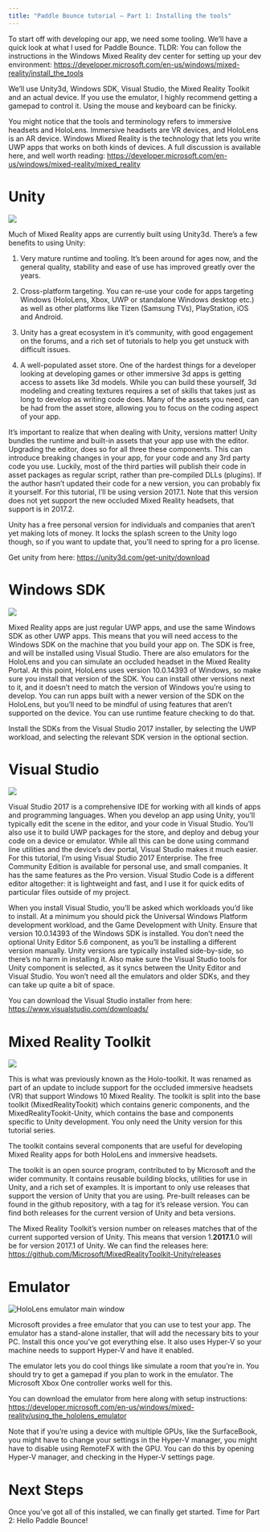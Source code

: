 ```yaml
---
title: "Paddle Bounce tutorial – Part 1: Installing the tools"
---
```


To start off with developing our app, we need some tooling. We’ll have a quick
look at what I used for Paddle Bounce. TLDR: You can follow the instructions in
the Windows Mixed Reality dev center for setting up your dev environment:
<https://developer.microsoft.com/en-us/windows/mixed-reality/install_the_tools>

We’ll use Unity3d, Windows SDK, Visual Studio, the Mixed Reality Toolkit and an
actual device. If you use the emulator, I highly recommend getting a gamepad to
control it. Using the mouse and keyboard can be finicky.

You might notice that the tools and terminology refers to immersive headsets and
HoloLens. Immersive headsets are VR devices, and HoloLens is an AR device.
Windows Mixed Reality is the technology that lets you write UWP apps that works
on both kinds of devices. A full discussion is available here, and well worth
reading:
<https://developer.microsoft.com/en-us/windows/mixed-reality/mixed_reality>

Unity
=====

![](media/f17486a18d5c7f5f7d05f6f460a04721.png)

Much of Mixed Reality apps are currently built using Unity3d. There’s a few
benefits to using Unity:

1.  Very mature runtime and tooling. It’s been around for ages now, and the
    general quality, stability and ease of use has improved greatly over the
    years.

2.  Cross-platform targeting. You can re-use your code for apps targeting
    Windows (HoloLens, Xbox, UWP or standalone Windows desktop etc.) as well as
    other platforms like Tizen (Samsung TVs), PlayStation, iOS and Android.

3.  Unity has a great ecosystem in it’s community, with good engagement on the
    forums, and a rich set of tutorials to help you get unstuck with difficult
    issues.

4.  A well-populated asset store. One of the hardest things for a developer
    looking at developing games or other immersive 3d apps is getting access to
    assets like 3d models. While you can build these yourself, 3d modeling and
    creating textures requires a set of skills that takes just as long to
    develop as writing code does. Many of the assets you need, can be had from
    the asset store, allowing you to focus on the coding aspect of your app.

It’s important to realize that when dealing with Unity, versions matter! Unity
bundles the runtime and built-in assets that your app use with the editor.
Upgrading the editor, does so for all three these components. This can introduce
breaking changes in your app, for your code and any 3rd party code you use.
Luckily, most of the third parties will publish their code in asset packages as
regular script, rather than pre-compiled DLLs (plugins). If the author hasn’t
updated their code for a new version, you can probably fix it yourself. For this
tutorial, I’ll be using version 2017.1. Note that this version does not yet
support the new occluded Mixed Reality headsets, that support is in 2017.2.

Unity has a free personal version for individuals and companies that aren’t yet
making lots of money. It locks the splash screen to the Unity logo though, so if
you want to update that, you’ll need to spring for a pro license.

Get unity from here: <https://unity3d.com/get-unity/download>

Windows SDK
===========

![](media/b4e3780b058fba3ae1a08a557779b8ac.png)

Mixed Reality apps are just regular UWP apps, and use the same Windows SDK as
other UWP apps. This means that you will need access to the Windows SDK on the
machine that you build your app on. The SDK is free, and will be installed using
Visual Studio. There are also emulators for the HoloLens and you can simulate an
occluded headset in the Mixed Reality Portal. At this point, HoloLens uses
version 10.0.14393 of Windows, so make sure you install that version of the SDK.
You can install other versions next to it, and it doesn’t need to match the
version of Windows you’re using to develop. You can run apps built with a newer
version of the SDK on the HoloLens, but you’ll need to be mindful of using
features that aren’t supported on the device. You can use runtime feature
checking to do that.

Install the SDKs from the Visual Studio 2017 installer, by selecting the UWP
workload, and selecting the relevant SDK version in the optional section.

Visual Studio
=============

![](media/0dc2c46eb49a9bf9c598f178dc82cfda.png)

Visual Studio 2017 is a comprehensive IDE for working with all kinds of apps and
programming languages. When you develop an app using Unity, you’ll typically
edit the scene in the editor, and your code in Visual Studio. You’ll also use it
to build UWP packages for the store, and deploy and debug your code on a device
or emulator. While all this can be done using command line utilities and the
device’s dev portal, Visual Studio makes it much easier. For this tutorial, I’m
using Visual Studio 2017 Enterprise. The free Community Edition is available for
personal use, and small companies. It has the same features as the Pro version.
Visual Studio Code is a different editor altogether: it is lightweight and fast,
and I use it for quick edits of particular files outside of my project.

When you install Visual Studio, you’ll be asked which workloads you’d like to
install. At a minimum you should pick the Universal Windows Platform development
workload, and the Game Development with Unity. Ensure that version 10.0.14393 of
the Windows SDK is installed. You don’t need the optional Unity Editor 5.6
component, as you’ll be installing a different version manually. Unity versions
are typically installed side-by-side, so there’s no harm in installing it. Also
make sure the Visual Studio tools for Unity component is selected, as it syncs
between the Unity Editor and Visual Studio. You won’t need all the emulators and
older SDKs, and they can take up quite a bit of space.

You can download the Visual Studio installer from here:
<https://www.visualstudio.com/downloads/>

Mixed Reality Toolkit
=====================

![](media/e4b6e1481027f420f1056eeb5fa149cc.png)

This is what was previously known as the Holo-toolkit. It was renamed as part of
an update to include support for the occluded immersive headsets (VR) that
support Windows 10 Mixed Reality. The toolkit is split into the base toolkit
(MixedRealityTookit) which contains generic components, and the
MixedRealityTookit-Unity, which contains the base and components specific to
Unity development. You only need the Unity version for this tutorial series.

The toolkit contains several components that are useful for developing Mixed
Reality apps for both HoloLens and immersive headsets.

The toolkit is an open source program, contributed to by Microsoft and the wider
community. It contains reusable building blocks, utilities for use in Unity, and
a rich set of examples. It is important to only use releases that support the
version of Unity that you are using. Pre-built releases can be found in the
github repository, with a tag for it’s release version. You can find both
releases for the current version of Unity and beta versions.

The Mixed Reality Toolkit’s version number on releases matches that of the
current supported version of Unity. This means that version 1.**2017.1**.0 will
be for version 2017.1 of Unity. We can find the releases here:
<https://github.com/Microsoft/MixedRealityToolkit-Unity/releases>

Emulator
========

![HoloLens emulator main window](media/dd2e744773e8fa53b6282a13543e29e1.png)

Microsoft provides a free emulator that you can use to test your app. The
emulator has a stand-alone installer, that will add the necessary bits to your
PC. Install this once you’ve got everything else. It also uses Hyper-V so your
machine needs to support Hyper-V and have it enabled.

The emulator lets you do cool things like simulate a room that you’re in. You
should try to get a gamepad if you plan to work in the emulator. The Microsoft
Xbox One controller works well for this.

You can download the emulator from here along with setup instructions:
<https://developer.microsoft.com/en-us/windows/mixed-reality/using_the_hololens_emulator>

Note that if you’re using a device with multiple GPUs, like the SurfaceBook, you
might have to change your settings in the Hyper-V manager, you might have to
disable using RemoteFX with the GPU. You can do this by opening Hyper-V manager,
and checking in the Hyper-V settings page.

Next Steps
==========

Once you’ve got all of this installed, we can finally get started. Time for Part
2: Hello Paddle Bounce!
